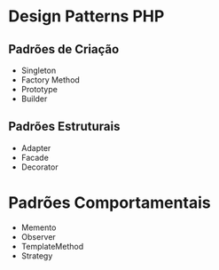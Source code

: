 # Design Patterns PHP

## Padrões de Criação
- Singleton
- Factory Method
- Prototype
- Builder

## Padrões Estruturais
- Adapter
- Facade
- Decorator

# Padrões Comportamentais
- Memento
- Observer
- TemplateMethod
- Strategy